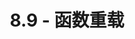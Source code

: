 ---
title: 8.9 - 函数重载
alias: 8.9 - 函数重载
origin: /none/
origin_title: "none"
time: 2022-1-2
type: translation
tags:
- overloading
---